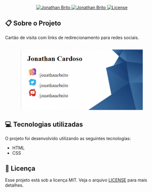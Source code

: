 <p align="center">	
  <a href="https://www.linkedin.com/in/jonathan-brito-0116181b8/">
    <img alt="Jonathan Brito" src="https://img.shields.io/badge/-JonathanBrito-informational?style=flat&logo=Linkedin&logoColor=black" />
  </a>

  <a href="mailto:jonathan.brito.15@protonmail.com?subject=Contato">
    <img alt="Jonathan Brito" src="https://img.shields.io/badge/-jonathan.brito.15@pm.me-informational?style=flat-square&logo=Gmail&logoColor=black"/>
  </a>
  <a href="https://github.com/JonathanCB99/churrascometro-simpsons/blob/main/LICENSE">
    <img alt="License" src="https://img.shields.io/badge/license-MIT-informational">
  </a>
</p>

## :clipboard: Sobre o Projeto
Cartão de visita com links de redirecionamento para redes sociais.
 <br/>
 <br/>
 <p align="center">
  <img alt="card" src="assets/card.png" width="400px">
</p>
 
 ## :computer: Tecnologias utilizadas

O projeto foi desenvolvido utilizando as seguintes tecnologias:

- HTML
- CSS

## :closed_book: Licença

Esse projeto está sob a licença MIT. Veja o arquivo [LICENSE](https://github.com/jonathancbrito/cartao-de-visita/blob/main/LICENSE) para mais detalhes.
